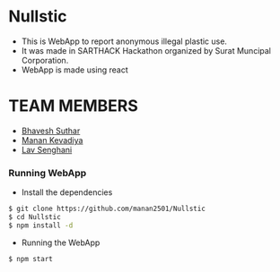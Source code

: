# Nullstic
- This is WebApp to report anonymous illegal plastic use.
- It was made in SARTHACK Hackathon organized by Surat Muncipal Corporation.
- WebApp is made using react

# TEAM MEMBERS
* [Bhavesh Suthar](https://github.com/bhavesh0206s)
* [Manan Kevadiya](https://github.com/manan2501)
* [Lav Senghani](https://github.com/lavlife06)

### Running WebApp
- Install the dependencies
```sh
$ git clone https://github.com/manan2501/Nullstic
$ cd Nullstic
$ npm install -d
```
- Running the WebApp
```sh
$ npm start
```

